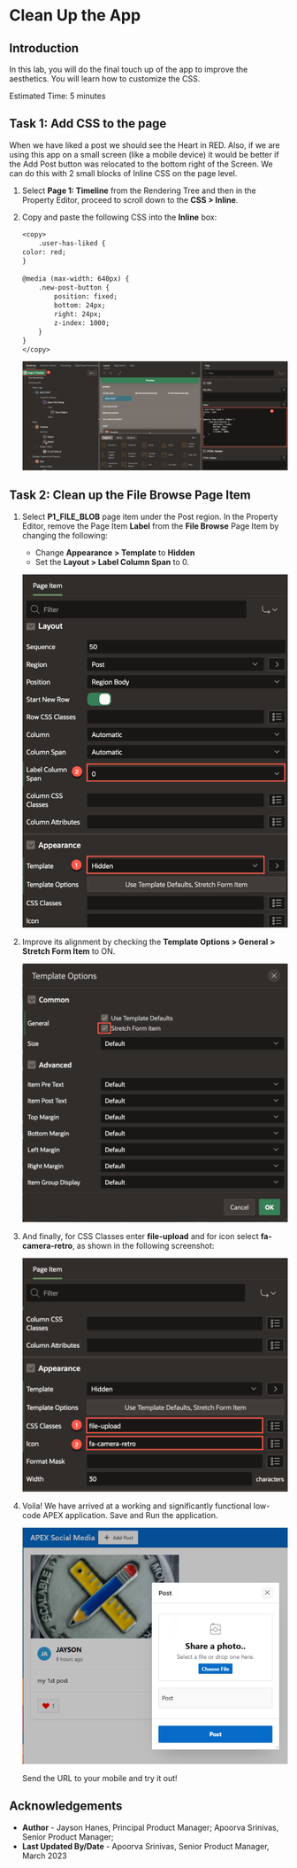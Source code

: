 # Clean Up the App

## Introduction

In this lab, you will do the final touch up of the app to improve the aesthetics. You will learn how to customize the CSS.

Estimated Time: 5 minutes

## **Task 1**: Add CSS to the page

When we have liked a post we should see the Heart in RED. Also, if we are using this app on a small screen (like a mobile device) it would be better if the Add Post button was relocated to the bottom right of the Screen. We can do this with 2 small blocks of Inline CSS on the page level.

1.  Select **Page 1: Timeline** from the Rendering Tree and then in the Property Editor, proceed
    to scroll down to the **CSS > Inline**.

2.  Copy and paste the following CSS into the **Inline** box:

    ```
    <copy>
        .user-has-liked {
    color: red;
    }

    @media (max-width: 640px) {
        .new-post-button {
            position: fixed;
            bottom: 24px;
            right: 24px;
            z-index: 1000;
        }
    }
    </copy>
    ```
    ![Property Editor](images/css.png)

## **Task 2**: Clean up the File Browse Page Item

1.  Select **P1\_FILE\_BLOB** page item under the Post region. In the Property Editor, remove the Page Item **Label** from the **File Browse** Page Item by changing the following:
    - Change **Appearance > Template** to **Hidden**
    - Set the **Layout > Label Column Span** to 0.

    ![Property Editor](images/hidden-col-span.png)

2.  Improve its alignment by checking the **Template Options > General > Stretch Form Item** to ON.

    ![Template Options Dialog](images/stretch-form.png)

3.  And finally, for CSS Classes enter **file-upload** and for icon select **fa-camera-retro**, as shown in the following screenshot:

    ![Property Editor](images/appearance.png)

4. Voila! We have arrived at a working and significantly functional low-code APEX
application. Save and Run the application.

    ![Running app](images/run-app.png)


    Send the URL to your mobile and try it out!

## **Acknowledgements**

 - **Author** - Jayson Hanes, Principal Product Manager; Apoorva Srinivas, Senior Product Manager;
 - **Last Updated By/Date** - Apoorva Srinivas, Senior Product Manager, March 2023
